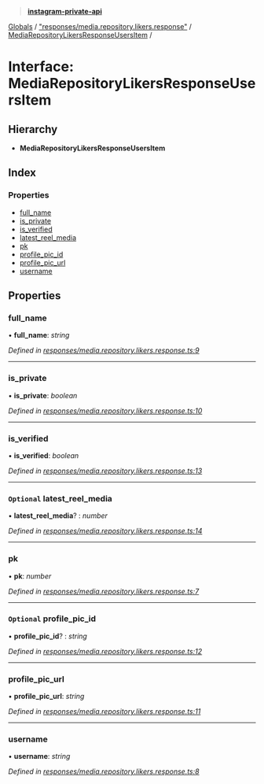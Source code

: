 > **[instagram-private-api](../README.md)**

[Globals](../README.md) / ["responses/media.repository.likers.response"](../modules/_responses_media_repository_likers_response_.md) / [MediaRepositoryLikersResponseUsersItem](_responses_media_repository_likers_response_.mediarepositorylikersresponseusersitem.md) /

# Interface: MediaRepositoryLikersResponseUsersItem

## Hierarchy

- **MediaRepositoryLikersResponseUsersItem**

## Index

### Properties

- [full_name](_responses_media_repository_likers_response_.mediarepositorylikersresponseusersitem.md#full_name)
- [is_private](_responses_media_repository_likers_response_.mediarepositorylikersresponseusersitem.md#is_private)
- [is_verified](_responses_media_repository_likers_response_.mediarepositorylikersresponseusersitem.md#is_verified)
- [latest_reel_media](_responses_media_repository_likers_response_.mediarepositorylikersresponseusersitem.md#optional-latest_reel_media)
- [pk](_responses_media_repository_likers_response_.mediarepositorylikersresponseusersitem.md#pk)
- [profile_pic_id](_responses_media_repository_likers_response_.mediarepositorylikersresponseusersitem.md#optional-profile_pic_id)
- [profile_pic_url](_responses_media_repository_likers_response_.mediarepositorylikersresponseusersitem.md#profile_pic_url)
- [username](_responses_media_repository_likers_response_.mediarepositorylikersresponseusersitem.md#username)

## Properties

### full_name

• **full_name**: _string_

_Defined in [responses/media.repository.likers.response.ts:9](https://github.com/realinstadude/instagram-private-api/blob/4ae8fec/src/responses/media.repository.likers.response.ts#L9)_

---

### is_private

• **is_private**: _boolean_

_Defined in [responses/media.repository.likers.response.ts:10](https://github.com/realinstadude/instagram-private-api/blob/4ae8fec/src/responses/media.repository.likers.response.ts#L10)_

---

### is_verified

• **is_verified**: _boolean_

_Defined in [responses/media.repository.likers.response.ts:13](https://github.com/realinstadude/instagram-private-api/blob/4ae8fec/src/responses/media.repository.likers.response.ts#L13)_

---

### `Optional` latest_reel_media

• **latest_reel_media**? : _number_

_Defined in [responses/media.repository.likers.response.ts:14](https://github.com/realinstadude/instagram-private-api/blob/4ae8fec/src/responses/media.repository.likers.response.ts#L14)_

---

### pk

• **pk**: _number_

_Defined in [responses/media.repository.likers.response.ts:7](https://github.com/realinstadude/instagram-private-api/blob/4ae8fec/src/responses/media.repository.likers.response.ts#L7)_

---

### `Optional` profile_pic_id

• **profile_pic_id**? : _string_

_Defined in [responses/media.repository.likers.response.ts:12](https://github.com/realinstadude/instagram-private-api/blob/4ae8fec/src/responses/media.repository.likers.response.ts#L12)_

---

### profile_pic_url

• **profile_pic_url**: _string_

_Defined in [responses/media.repository.likers.response.ts:11](https://github.com/realinstadude/instagram-private-api/blob/4ae8fec/src/responses/media.repository.likers.response.ts#L11)_

---

### username

• **username**: _string_

_Defined in [responses/media.repository.likers.response.ts:8](https://github.com/realinstadude/instagram-private-api/blob/4ae8fec/src/responses/media.repository.likers.response.ts#L8)_
